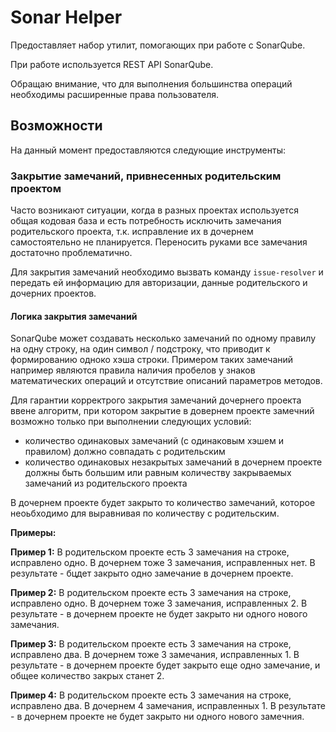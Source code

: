 # Sonar Helper

Предоставляет набор утилит, помогающих при работе с SonarQube.

При работе используется REST API SonarQube.

Обращаю внимание, что для выполнения большинства операций необходимы расширенные права пользователя.

## Возможности

На данный момент предоставляются следующие инструменты:

### Закрытие замечаний, привнесенных родительским проектом

Часто возникают ситуации, когда в разных проектах используется общая кодовая база и есть потребность исключить замечания родительского проекта, т.к. исправление их в дочернем самостоятельно не планируется. Переносить руками все замечания достаточно проблематично.

Для закрытия замечаний необходимо вызвать команду `issue-resolver` и передать ей информацию для авторизации, данные родительского и дочерних проектов.

#### Логика закрытия замечаний

SonarQube может создавать несколько замечаний по одному правилу на одну строку, на один символ / подстроку, что приводит к формированию одноко хэша строки. Примером таких замечаний например являются правила наличия пробелов у знаков математических операций и отсутствие описаний параметров методов.

Для гарантии корректрого закрытия замечаний дочернего проекта ввене алгоритм, при котором закрытие в довернем проекте замечний возможно только при выполнении следующих условий:

- количество одинаковых замечаний (с одинаковым хэшем и правилом) должно совпадать с родительским
- количество одинаковых незакрытых замечаний в дочернем проекте должны быть большим или равным количеству закрываемых замечаний из родительского проекта

В дочернем проекте будет закрыто то количество замечаний, которое неоьбходимо для выравнивая по количеству с родительским.

**Примеры:**

**Пример 1:** В родительском проекте есть 3 замечания на строке, исправлено одно. В дочернем тоже 3 замечания, исправленных нет. В результате - бцдет закрыто одно замечание в дочернем проекте.

**Пример 2:** В родительском проекте есть 3 замечания на строке, исправлено одно. В дочернем тоже 3 замечания, исправленных 2. В результате - в дочернем проекте не будет закрыто ни одного нового замечания.

**Пример 3:** В родительском проекте есть 3 замечания на строке, исправлено два. В дочернем тоже 3 замечания, исправленных 1. В результате - в дочернем проекте будет закрыто еще одно замечание, и общее количество закрых станет 2.

**Пример 4:** В родительском проекте есть 3 замечания на строке, исправлено два. В дочернем 4 замечания, исправленных 1. В результате - в дочернем проекте не будет закрыто ни одного нового замечния.
